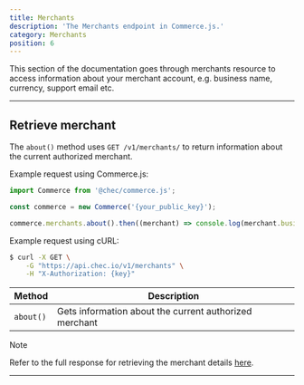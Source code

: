 ```yaml
---
title: Merchants
description: 'The Merchants endpoint in Commerce.js.'
category: Merchants
position: 6
---
```


This section of the documentation goes through merchants resource to access information about your merchant account,
e.g. business name, currency, support email etc.

---

## Retrieve merchant

The `about()` method uses `GET /v1/merchants/` to return information about the current authorized merchant.

Example request using Commerce.js:

```js
import Commerce from '@chec/commerce.js';

const commerce = new Commerce('{your_public_key}');

commerce.merchants.about().then((merchant) => console.log(merchant.business_name));
```

Example request using cURL:

```bash
$ curl -X GET \
    -G "https://api.chec.io/v1/merchants" \
    -H "X-Authorization: {key}"
```


| Method | Description |
| -------------------- | ----------- |
| `about()`       | Gets information about the current authorized merchant |

<div class="highlight highlight--note">
<span>Note</span>
  <p>Refer to the full response for retrieving the merchant details <a href="/docs/api/?shell#get-merchant-details">here</a>.</p>
</div>

---
